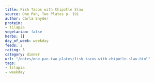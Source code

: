 ```yaml
---
title: Fish Tacos with Chipotle Slaw
source: One Pan, Two Plates p. 191
author: Carla Snyder
protein:
- tilapia
vegetarian: false
herbs: []
day_of_week: weekday
feeds: 2
rating: 3
category: dinner
url: "/notes/one-pan-two-plates/fish-tacos-with-chipotle-slaw.html"
tags:
- tilapia
- weekday
---
```



